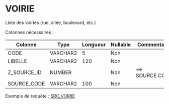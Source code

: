 # VOIRIE

Liste des voiries (rue, allée, boulevard, etc.)

Colonnes nécessaires :

|Colonne    |Type    |Longueur|Nullable|Commentaire|
|-----------|--------|--------|--------|-----------|
|CODE       |VARCHAR2|5       |Non     |           |
|LIBELLE    |VARCHAR2|120     |Non     |           |
|Z_SOURCE_ID|NUMBER  |        |Non     |==> SOURCE.CODE|
|SOURCE_CODE|VARCHAR2|100     |Non     |           |



Exemple de requête :
[SRC_VOIRIE](../Harpège/SRC_VOIRIE.sql)